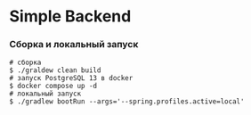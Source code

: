 # Simple Backend

### Сборка и локальный запуск

```shell
# сборка
$ ./graldew clean build
# запуск PostgreSQL 13 в docker
$ docker compose up -d
# локальный запуск
$ ./gradlew bootRun --args='--spring.profiles.active=local'    
```